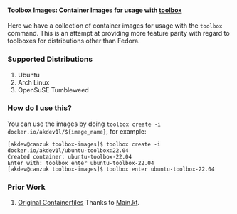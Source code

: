 #### Toolbox Images: Container Images for usage with [toolbox](https://github.com/containers/toolbox)

Here we have a collection of container images for usage with the `toolbox` command. This is an attempt at providing more
feature parity with regard to toolboxes for distributions other than Fedora.

### Supported Distributions

1. Ubuntu
2. Arch Linux
3. OpenSuSE Tumbleweed

### How do I use this?

You can use the images by doing `toolbox create -i docker.io/akdev1l/${image_name}`, for example:

```
[akdev@canzuk toolbox-images]$ toolbox create -i docker.io/akdev1l/ubuntu-toolbox:22.04                  
Created container: ubuntu-toolbox-22.04                                                                               
Enter with: toolbox enter ubuntu-toolbox-22.04                                                                        
[akdev@canzuk toolbox-images]$ toolbox enter ubuntu-toolbox-22.04
```

### Prior Work

1. [Original Containerfiles](https://github.com/MainKt/toolbox/tree/main/images) Thanks to [Main.kt](https://github.com/MainKt).
